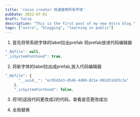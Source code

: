 ```yaml
---
title: 'cocos creator 快速替换所有字体'
pubDate: 2022-07-01
draft: false
description: "This is the first post of my new Astro blog."
tags: ["astro", "blogging", "learning in public"]
---
```


1. 首先将带系统字体的label拉出prefab 将prefab放进代码编辑器
```js
"_N$file": null,
"_isSystemFontUsed": true,
```

2. 将新字体的label拉出成prefab,放入代码编辑器
```js
"_N$file": {
      "__uuid__": "ec95d2e3-d546-4d80-821e-002d51dd3c3a"
    },
    "_isSystemFontUsed": false,
```
3. 将1的这段代码更改成2的代码，查看是否更改成功

4. 全局替换